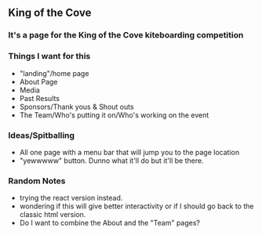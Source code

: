 ## King of the Cove

### It's a page for the King of the Cove kiteboarding competition

### Things I want for this
- "landing"/home page
- About Page
- Media
- Past Results
- Sponsors/Thank yous & Shout outs
- The Team/Who's putting it on/Who's working on the event

### Ideas/Spitballing

- All one page with a menu bar that will jump you to the page location
- "yewwwww" button. Dunno what it'll do but it'll be there.

### Random Notes
- trying the react version instead.
- wondering if this will give better interactivity or if I should go back to the classic html version.
- Do I want to combine the About and the "Team" pages?
